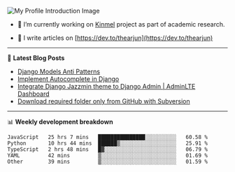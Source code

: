 ![My Profile Introduction Image](https://i.ibb.co/tLFZ15Q/gh.png)

- 🔭 I’m currently working on [Kinmel](https://github.com/thearjun/kinmel) project as part of academic research.

- 📝 I write articles on [https://dev.to/thearjun](https://dev.to/thearjun)

-------

📕 **Latest Blog Posts**
<!-- BLOG-POST-LIST:START -->
- [Django Models Anti Patterns](https://dev.to/thearjun/django-models-anti-patterns-1ma1)
- [Implement Autocomplete in Django](https://dev.to/thearjun/implement-autocomplete-in-django-3h20)
- [Integrate Django Jazzmin theme to Django Admin | AdminLTE Dashboard](https://dev.to/thearjun/integrate-django-jazzmin-theme-to-django-admin-adminlte-dashboard-5aao)
- [Download required folder only from GitHub with Subversion](https://dev.to/thearjun/download-required-folder-only-from-github-with-subversion-2gpc)
<!-- BLOG-POST-LIST:END -->

-------

📊 **Weekly development breakdown**
<!--START_SECTION:waka-->
```text
JavaScript   25 hrs 7 mins   ███████████████░░░░░░░░░░   60.58 % 
Python       10 hrs 44 mins  ██████▒░░░░░░░░░░░░░░░░░░   25.91 % 
TypeScript   2 hrs 48 mins   █▓░░░░░░░░░░░░░░░░░░░░░░░   06.79 % 
YAML         42 mins         ▒░░░░░░░░░░░░░░░░░░░░░░░░   01.69 % 
Other        39 mins         ▒░░░░░░░░░░░░░░░░░░░░░░░░   01.59 % 
```
<!--END_SECTION:waka-->
<img src='https://profile-counter.glitch.me/thearjun/count.svg' width='0px'>
